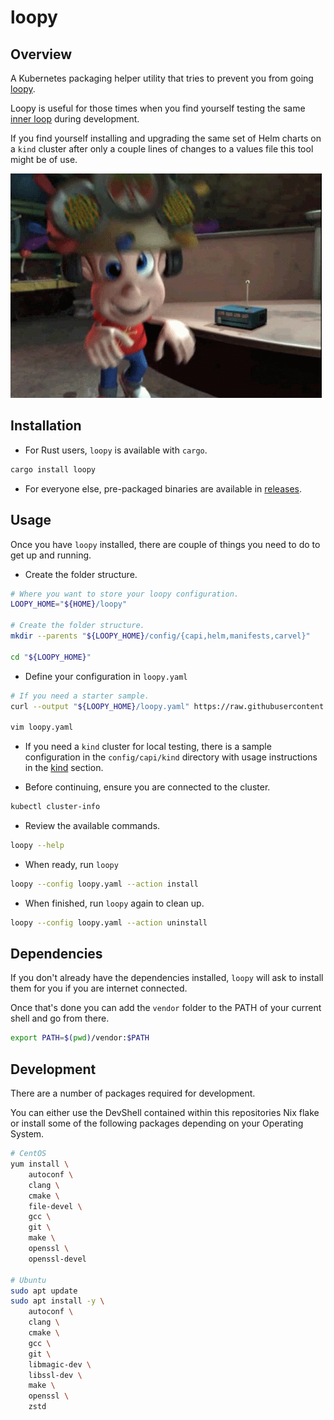 # loopy

## Overview

A Kubernetes packaging helper utility that tries to prevent you from going [loopy](https://www.urbandictionary.com/define.php?term=Loopy).

Loopy is useful for those times when you find yourself testing the same [inner loop](https://tanzu.vmware.com/developer/tv/talk/118/) during development.

If you find yourself installing and upgrading the same set of Helm charts on a `kind` cluster after only a couple lines of changes to a values file this tool might be of use.

![loopy](./docs/images/loopy.gif)

## Installation

- For Rust users, `loopy` is available with `cargo`.

```bash
cargo install loopy
```

- For everyone else, pre-packaged binaries are available in [releases](https://github.com/salt-labs/loopy/releases).

## Usage

Once you have `loopy` installed, there are couple of things you need to do to get up and running.

- Create the folder structure.

```bash
# Where you want to store your loopy configuration.
LOOPY_HOME="${HOME}/loopy"

# Create the folder structure.
mkdir --parents "${LOOPY_HOME}/config/{capi,helm,manifests,carvel}"

cd "${LOOPY_HOME}"
```

- Define your configuration in `loopy.yaml`

```bash
# If you need a starter sample.
curl --output "${LOOPY_HOME}/loopy.yaml" https://raw.githubusercontent.com/salt-labs/loopy/trunk/config/loopy.yaml

vim loopy.yaml
```

- If you need a `kind` cluster for local testing, there is a sample configuration in the `config/capi/kind` directory with usage instructions in the [kind](./docs/kind.md) section.

- Before continuing, ensure you are connected to the cluster.

```bash
kubectl cluster-info
```

- Review the available commands.

```bash
loopy --help
```

- When ready, run `loopy`

```bash
loopy --config loopy.yaml --action install
```

- When finished, run `loopy` again to clean up.

```bash
loopy --config loopy.yaml --action uninstall
```

## Dependencies

If you don't already have the dependencies installed, `loopy` will ask to install them for you if you are internet connected.

Once that's done you can add the `vendor` folder to the PATH of your current shell and go from there.

```bash
export PATH=$(pwd)/vendor:$PATH
```

## Development

There are a number of packages required for development.

You can either use the DevShell contained within this repositories Nix flake or install some of the following packages depending on your Operating System.

```bash
# CentOS
yum install \
    autoconf \
    clang \
    cmake \
    file-devel \
    gcc \
    git \
    make \
    openssl \
    openssl-devel

# Ubuntu
sudo apt update
sudo apt install -y \
    autoconf \
    clang \
    cmake \
    gcc \
    git \
    libmagic-dev \
    libssl-dev \
    make \
    openssl \
    zstd
```
